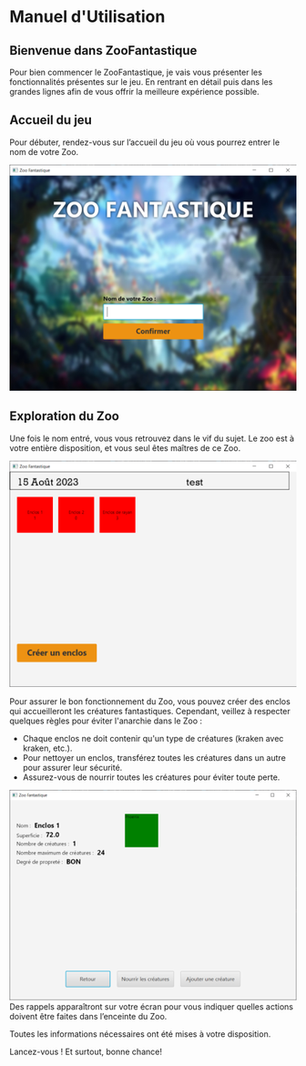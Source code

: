 # Manuel d'Utilisation

## Bienvenue dans ZooFantastique

Pour bien commencer le ZooFantastique, je vais vous présenter les fonctionnalités présentes sur le jeu. En rentrant en détail puis dans les grandes lignes afin de vous offrir la meilleure expérience possible.

## Accueil du jeu

Pour débuter, rendez-vous sur l’accueil du jeu où vous pourrez entrer le nom de votre Zoo.

 ![image](Accueil(1).png)


## Exploration du Zoo

Une fois le nom entré, vous vous retrouvez dans le vif du sujet. Le zoo est à votre entière disposition, et vous seul êtes maîtres de ce Zoo.

 ![image](Principal.png)


Pour assurer le bon fonctionnement du Zoo, vous pouvez créer des enclos qui accueilleront les créatures fantastiques. Cependant, veillez à respecter quelques règles pour éviter l'anarchie dans le Zoo :

- Chaque enclos ne doit contenir qu'un type de créatures (kraken avec kraken, etc.).
- Pour nettoyer un enclos, transférez toutes les créatures dans un autre pour assurer leur sécurité.
- Assurez-vous de nourrir toutes les créatures pour éviter toute perte.

 ![image](Encos.png.png)
Des rappels apparaîtront sur votre écran pour vous indiquer quelles actions doivent être faites dans l’enceinte du Zoo.

Toutes les informations nécessaires ont été mises à votre disposition.

Lancez-vous ! Et surtout, bonne chance!

